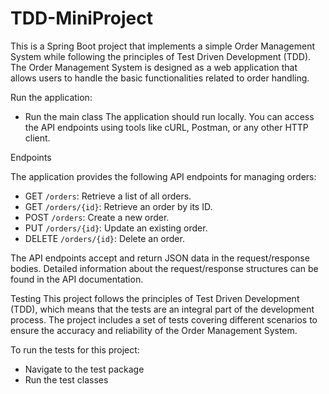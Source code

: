 # TDD-MiniProject
This is a Spring Boot project that implements a simple Order Management System while following the principles of Test Driven Development (TDD). The Order Management System is designed as a web application that allows users to handle the basic functionalities related to order handling.

Run the application:
   - Run the main class 
The application should run locally. You can access the API endpoints using tools like cURL, Postman, or any other HTTP client.

Endpoints

The application provides the following API endpoints for managing orders:
- GET `/orders`: Retrieve a list of all orders.
- GET `/orders/{id}`: Retrieve an order by its ID.
- POST `/orders`: Create a new order.
- PUT `/orders/{id}`: Update an existing order.
- DELETE `/orders/{id}`: Delete an order.

The API endpoints accept and return JSON data in the request/response bodies. Detailed information about the request/response structures can be found in the API documentation.

Testing
This project follows the principles of Test Driven Development (TDD), which means that the tests are an integral part of the development process. The project includes a set of tests covering different scenarios to ensure the accuracy and reliability of the Order Management System.

To run the tests for this project:
- Navigate to the test package
- Run the test classes

